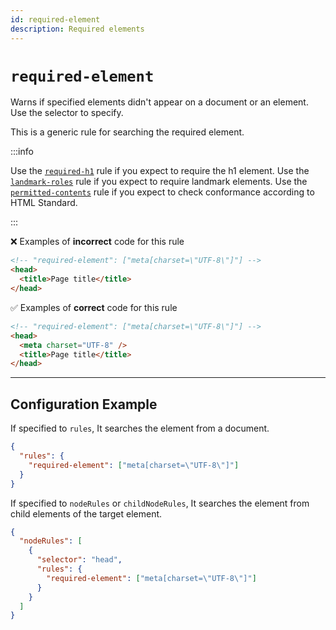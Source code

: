 ```yaml
---
id: required-element
description: Required elements
---
```


# `required-element`

Warns if specified elements didn't appear on a document or an element. Use the selector to specify.

This is a generic rule for searching the required element.

:::info

Use the [`required-h1`](../required-h1/) rule if you expect to require the h1 element. Use the [`landmark-roles`](../landmark-roles/) rule if you expect to require landmark elements. Use the [`permitted-contents`](../permitted-contents) rule if you expect to check conformance according to HTML Standard.

:::

❌ Examples of **incorrect** code for this rule

```html
<!-- "required-element": ["meta[charset=\"UTF-8\"]"] -->
<head>
  <title>Page title</title>
</head>
```

✅ Examples of **correct** code for this rule

```html
<!-- "required-element": ["meta[charset=\"UTF-8\"]"] -->
<head>
  <meta charset="UTF-8" />
  <title>Page title</title>
</head>
```

---

## Configuration Example

If specified to `rules`, It searches the element from a document.

```json class=config
{
  "rules": {
    "required-element": ["meta[charset=\"UTF-8\"]"]
  }
}
```

If specified to `nodeRules` or `childNodeRules`, It searches the element from child elements of the target element.

```json class=config
{
  "nodeRules": [
    {
      "selector": "head",
      "rules": {
        "required-element": ["meta[charset=\"UTF-8\"]"]
      }
    }
  ]
}
```
